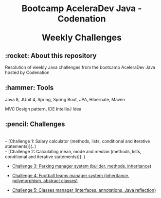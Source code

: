<h1 align="center"> 
  Bootcamp AceleraDev Java - Codenation
  
  Weekly Challenges
</h1>

<h2>:rocket: About this repository </h2> 

Resolution of weekly Java challenges from the bootcamp AceleraDev Java hosted by Codenation

<h2>:hammer: Tools </h2>
Java 8, JUnit 4, Spring, Spring Boot, JPA, Hibernate, Maven

MVC Design pattern, IDE IntellieJ Idea

<h2>:pencil: Challenges </h2><br>
- [Challenge 1: Salary calculator (methods, lists, conditional and iterative statements)](..)<br>
- [Challenge 2: Calculating mean, mode and median (methods, lists, conditional and iterative statements)](..)

- [Challenge 3: Parking manager system (builder, methods, inheritance)](..)

- [Challenge 4: Football teams manager system (inheritance, polymorphism, abstract classes)](..)

- [Challenge 5: Classes manager (interfaces, annotations, Java reflection)](..)
